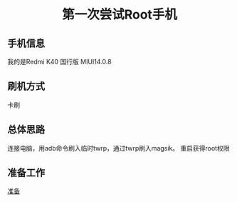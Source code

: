 <div align = "center">
  <h1>第一次尝试Root手机</h1>
</div>


## 手机信息
我的是Redmi K40 国行版 MIUI14.0.8
## 刷机方式
卡刷
## 总体思路
连接电脑，用adb命令刷入临时twrp，通过twrp刷入magsik。
重启获得root权限
## 准备工作
[准备](https://github.com/XuanqiCui/AndroidRoot/blob/main/Prepare.md)

